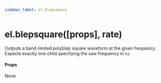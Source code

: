 ```yaml
---
sidebar_label: el.blepsquare
---
```


# el.blepsquare([props], rate)

Outputs a band-limited polyblep square waveform at the given frequency. Expects
exactly one child specifying the saw frequency in `hz`.

#### Props

None

